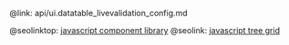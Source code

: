 @link: api/ui.datatable_livevalidation_config.md

@seolinktop: [javascript component library](https://webix.com)
@seolink: [javascript tree grid](https://webix.com/widget/treetable/)